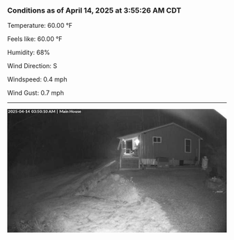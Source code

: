 ### Conditions as of April 14, 2025 at 3:55:26 AM CDT 

Temperature: 60.00 &deg;F

Feels like: 60.00 &deg;F

Humidity: 68%

Wind Direction: S

Windspeed: 0.4 mph

Wind Gust: 0.7 mph

---

<img src="./images/latest.jpeg"/>

